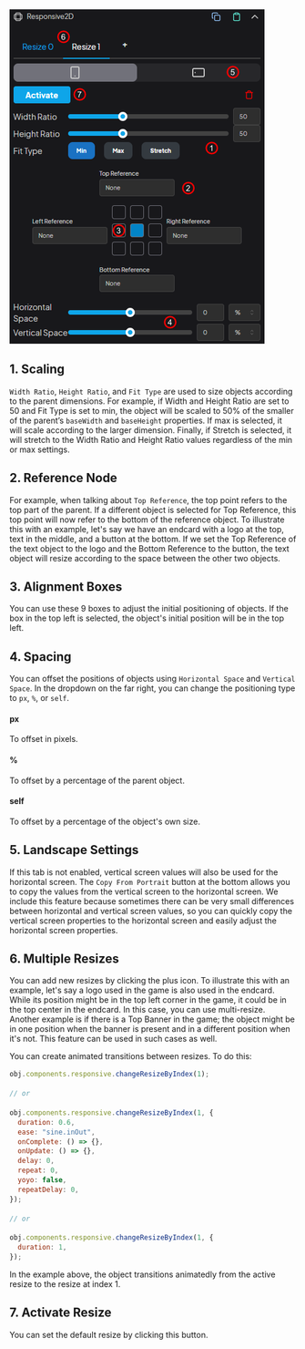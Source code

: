 <div class="center-image">
  <img src="./img/responsive2D.png" alt="Responsive2D Component Box">
</div>

## 1. Scaling

`Width Ratio`, `Height Ratio`, and `Fit Type` are used to size objects according to the parent dimensions. For example, if Width and Height Ratio are set to 50 and Fit Type is set to min, the object will be scaled to 50% of the smaller of the parent’s `baseWidth` and `baseHeight` properties. If max is selected, it will scale according to the larger dimension. Finally, if Stretch is selected, it will stretch to the Width Ratio and Height Ratio values regardless of the min or max settings.

## 2. Reference Node

For example, when talking about `Top Reference`, the top point refers to the top part of the parent. If a different object is selected for Top Reference, this top point will now refer to the bottom of the reference object. To illustrate this with an example, let's say we have an endcard with a logo at the top, text in the middle, and a button at the bottom. If we set the Top Reference of the text object to the logo and the Bottom Reference to the button, the text object will resize according to the space between the other two objects.

## 3. Alignment Boxes

You can use these 9 boxes to adjust the initial positioning of objects. If the box in the top left is selected, the object's initial position will be in the top left.

## 4. Spacing

You can offset the positions of objects using `Horizontal Space` and `Vertical Space`. In the dropdown on the far right, you can change the positioning type to `px`, `%`, or `self`.

#### px

To offset in pixels.

#### %

To offset by a percentage of the parent object.

#### self

To offset by a percentage of the object's own size.

## 5. Landscape Settings

If this tab is not enabled, vertical screen values will also be used for the horizontal screen. The `Copy From Portrait` button at the bottom allows you to copy the values from the vertical screen to the horizontal screen. We include this feature because sometimes there can be very small differences between horizontal and vertical screen values, so you can quickly copy the vertical screen properties to the horizontal screen and easily adjust the horizontal screen properties.

## 6. Multiple Resizes

You can add new resizes by clicking the plus icon. To illustrate this with an example, let's say a logo used in the game is also used in the endcard. While its position might be in the top left corner in the game, it could be in the top center in the endcard. In this case, you can use multi-resize. Another example is if there is a Top Banner in the game; the object might be in one position when the banner is present and in a different position when it's not. This feature can be used in such cases as well.

You can create animated transitions between resizes. To do this:

```js
obj.components.responsive.changeResizeByIndex(1);

// or

obj.components.responsive.changeResizeByIndex(1, {
  duration: 0.6,
  ease: "sine.inOut",
  onComplete: () => {},
  onUpdate: () => {},
  delay: 0,
  repeat: 0,
  yoyo: false,
  repeatDelay: 0,
});

// or

obj.components.responsive.changeResizeByIndex(1, {
  duration: 1,
});
```

In the example above, the object transitions animatedly from the active resize to the resize at index 1.

## 7. Activate Resize
You can set the default resize by clicking this button.